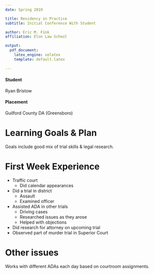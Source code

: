 ```yaml
---
date: Spring 2019

title: Residency in Practice
subtitle: Initial Conference With Student

author: Eric M. Fink
affiliation: Elon Law School

output: 
  pdf_document:
    latex_engine: xelatex
    template: default.latex
    
---
```


#### Student

Ryan Bristow

#### Placement

Guilford County DA (Greensboro)

# Learning Goals & Plan

Goals include good mix of trial skills & legal research. 

# First Week Experience 

- Traffic court 
    - Did calendar appearances
- Did a trial in district
    - Assault 
    - Examined officer 
- Assisted ADA in other trials 
    - Driving cases 
    - Researched issues as they arose 
    - Helped with objections 
- Did research for attorney on upcoming trial 
- Observed part of murder trial in Superior Court 

# Other issues 

Works with different ADAs each day based on courtroom assignments. 
